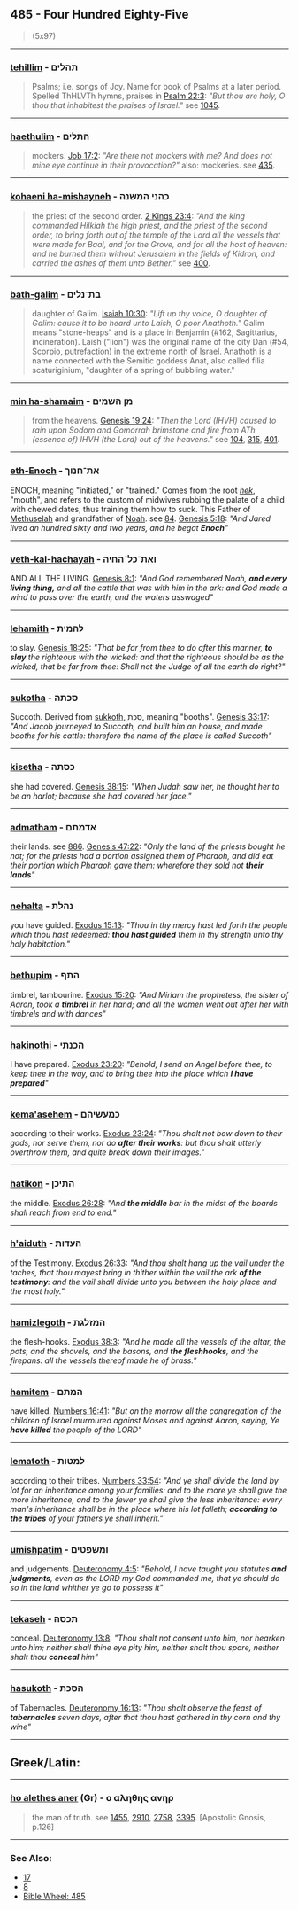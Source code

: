 ## 485 - Four Hundred Eighty-Five
> (5x97)

---

### [tehillim](/keys/ThHLIM) - תהלים
> Psalms; i.e. songs of Joy. Name for book of Psalms at a later period. Spelled ThHLVTh hymns, praises in [Psalm 22:3](http://biblehub.com/psalms/22-3.htm): *"But thou are holy, O thou that inhabitest the praises of Israel."* see [1045](1045).

---

### [haethulim](/keys/HThLIM) - התלים
> mockers. [Job 17:2](http://biblehub.com/job/17-2.htm): *"Are there not mockers with me? And does not mine eye continue in their provocation?"* also: mockeries. see [435](435).

---

### [kohaeni ha-mishayneh](/keys/KHNI.HMShNH) - כהני המשנה
> the priest of the second order. [2 Kings 23:4](http://biblehub.com/2_kings/23-4.htm): *"And the king commanded Hilkiah the high priest, and the priest of the second order, to bring forth out of the temple of the Lord all the vessels that were made for Baal, and for the Grove, and for all the host of heaven: and he burned them without Jerusalem in the fields of Kidron, and carried the ashes of them unto Bether."* see [400](400).

---

### [bath-galim](/keys/BTh-NLIM) - בת־נלים
> daughter of Galim. [Isaiah 10:30](http://biblehub.com/isaiah/10-30.htm): *"Lift up thy voice, O daughter of Galim: cause it to be heard unto Laish, O poor Anathoth."* Galim means "stone-heaps" and is a place in Benjamin (#162, Sagittarius, incineration). Laish ("lion") was the original name of the city Dan (#54, Scorpio, putrefaction) in the extreme north of Israel. Anathoth is a name connected with the Semitic goddess Anat, also called filia scaturiginium, "daughter of a spring of bubbling water."

---

### [min ha-shamaim](/keys/MN.HShMIM) - מן השמים
> from the heavens. [Genesis 19:24](http://biblehub.com//.htm): *"Then the Lord (IHVH) caused to rain upon Sodom and Gomorrah brimstone and fire from ATh (essence of) IHVH (the Lord) out of the heavens."* see [104](104), [315](315), [401](401).

---

### [eth-Enoch](/keys/ATh-ChNVK) - את־חנוך
ENOCH, meaning "initiated," or "trained." Comes from the root *[hek](/ChK)*, "mouth", and refers to the custom of midwives rubbing the palate of a child with chewed dates, thus training them how to suck. This Father of [Methuselah](/keys/MThVShLCh) and grandfather of [Noah](/keys/NCh). see [84](84). [Genesis 5:18](https://biblehub.com/genesis/5-18.htm): *"And Jared lived an hundred sixty and two years, and he begat **Enoch**"*

---

### [veth-kal-hachayah](/keys/VATh-KL-HChIH) - ואת־כל־החיה
AND ALL THE LIVING. [Genesis 8:1](https://biblehub.com/genesis/8-1.htm): *"And God remembered Noah, **and every living thing,** and all the cattle that was with him in the ark: and God made a wind to pass over the earth, and the waters asswaged"*

---

### [lehamith](/keys/LHMITh) - להמית
to slay. [Genesis 18:25](https://biblehub.com/genesis/18-25.htm): *"That be far from thee to do after this manner, **to slay** the righteous with the wicked: and that the righteous should be as the wicked, that be far from thee: Shall not the Judge of all the earth do right?"*

---

### [sukotha](/keys/SKThH) - סכתה
Succoth. Derived from [sukkoth](/keys/SKTh), סכת, meaning "booths". [Genesis 33:17](https://biblehub.com/genesis/33-17.htm): *"And Jacob journeyed to Succoth, and built him an house, and made booths for his cattle: therefore the name of the place is called Succoth"*

---

### [kisetha](/keys/KSThH) - כסתה
she had covered. [Genesis 38:15](https://biblehub.com/genesis/38-15.htm): *"When Judah saw her, he thought her to be an harlot; because she had covered her face."*

---

### [admatham](/keys/ADMThM) - אדמתם
their lands. see [886](886). [Genesis 47:22](https://biblehub.com/genesis/47-22.htm): *"Only the land of the priests bought he not; for the priests had a portion assigned them of Pharaoh, and did eat their portion which Pharaoh gave them: wherefore they sold not **their lands**"*

---

### [nehalta](/keys/NHLTh) - נהלת
you have guided. [Exodus 15:13](https://biblehub.com/exodus/15-13.htm): *"Thou in thy mercy hast led forth the people which thou hast redeemed: **thou hast guided** them in thy strength unto thy holy habitation."*

---

### [bethupim](/keys/HThP) - התף
timbrel, tambourine. [Exodus 15:20](https://biblehub.com/exodus/15-20.htm): *"And Miriam the prophetess, the sister of Aaron, took a **timbrel** in her hand; and all the women went out after her with timbrels and with dances"*

---

### [hakinothi](/keys/HKNThI) - הכנתי
I have prepared. [Exodus 23:20](https://biblehub.com/exodus/23-20.htm): *"Behold, I send an Angel before thee, to keep thee in the way, and to bring thee into the place which **I have prepared**"*

---

### [kema'asehem](/keys/KMOShIHM) - כמעשיהם
according to their works. [Exodus 23:24](https://biblehub.com/exodus/23-24.htm): *"Thou shalt not bow down to their gods, nor serve them, nor do **after their works**: but thou shalt utterly overthrow them, and quite break down their images."*

---

### [hatikon](/keys/HThIKN) - התיכן
the middle. [Exodus 26:28](https://biblehub.com/exodus/26-28.htm): *"And **the middle** bar in the midst of the boards shall reach from end to end."*

---

### [h'aiduth](/keys/HODVTh) - העדות
of the Testimony. [Exodus 26:33](https://biblehub.com/exodus/26-33.htm): *"And thou shalt hang up the vail under the taches, that thou mayest bring in thither within the vail the ark **of the testimony**: and the vail shall divide unto you between the holy place and the most holy."*

---

### [hamizlegoth](/keys/HMZLGTh) - המזלגת
the flesh-hooks. [Exodus 38:3](https://biblehub.com/exodus/38-3.htm): *"And he made all the vessels of the altar, the pots, and the shovels, and the basons, and **the fleshhooks**, and the firepans: all the vessels thereof made he of brass."*

---

### [hamitem](/keys/HMThM) - המתם
have killed. [Numbers 16:41](https://biblehub.com/numbers/16-41.htm): *"But on the morrow all the congregation of the children of Israel murmured against Moses and against Aaron, saying, Ye **have killed** the people of the LORD"*

---

### [lematoth](/keys/LMTVTh) - למטות
according to their tribes. [Numbers 33:54](https://biblehub.com/numbers/33-54.htm): *"And ye shall divide the land by lot for an inheritance among your families: and to the more ye shall give the more inheritance, and to the fewer ye shall give the less inheritance: every man's inheritance shall be in the place where his lot falleth; **according to the tribes** of your fathers ye shall inherit."*

---

### [umishpatim](/keys/VMShPTIM) - ומשפטים
and judgements. [Deuteronomy 4:5](https://biblehub.com/deuteronomy/4-5.htm): *"Behold, I have taught you statutes **and judgments**, even as the LORD my God commanded me, that ye should do so in the land whither ye go to possess it"*

---

### [tekaseh](/keys/ThKSH) - תכסה
conceal. [Deuteronomy 13:8](https://biblehub.com/deuteronomy/13-8.htm): *"Thou shalt not consent unto him, nor hearken unto him; neither shall thine eye pity him, neither shalt thou spare, neither shalt thou **conceal** him"*

---

### [hasukoth](/keys/HSKTh) - הסכת
of Tabernacles. [Deuteronomy 16:13](https://biblehub.com/deuteronomy/16-13.htm): *"Thou shalt observe the feast of **tabernacles** seven days, after that thou hast gathered in thy corn and thy wine"*

---

## Greek/Latin:

---

### [ho alethes aner](/greek?word=o+alhthhs+anhr) (Gr) - ο αληθης ανηρ
> the man of truth. see [1455](1455), [2910](2910), [2758](2758), [3395](3395). [Apostolic Gnosis, p.126]

---

### See Also:

- [17](17)
- [8](8)
- [Bible Wheel: 485](https://www.biblewheel.com//GR/GR_Database.php?SearchBy_Gematria=485)
